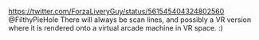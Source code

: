 https://twitter.com/ForzaLiveryGuy/status/561545404324802560 @FilthyPieHole There will always be scan lines, and possibly a VR version where it is rendered onto a virtual arcade machine in VR space. :)